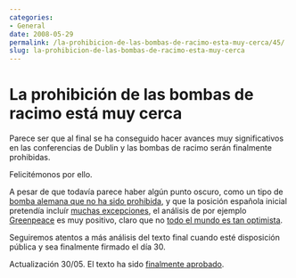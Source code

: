 ```yaml
---
categories:
- General
date: 2008-05-29
permalink: /la-prohibicion-de-las-bombas-de-racimo-esta-muy-cerca/45/
slug: la-prohibicion-de-las-bombas-de-racimo-esta-muy-cerca
---
```


# La prohibición de las bombas de racimo está muy cerca

Parece ser que al final se ha conseguido hacer avances muy significativos en las conferencias de Dublin y las bombas de racimo serán finalmente prohibidas.

Felicitémonos por ello.

A pesar de que todavía parece haber algún punto oscuro, como un tipo de [bomba alemana que no ha sido prohibida](http://www.publico.es/119826/aprueba/tratado/internacional/bombas/racimo), y que la posición española inicial pretendía incluír [muchas excepciones](http://www.elmundo.es/elmundo/2008/05/28/solidaridad/1212002347.html), el análisis de por ejemplo [Greenpeace](http://www.greenpeace.org/espana/news/mas-de-100-gobiernos-aprueban) es muy positivo, claro que no [todo el mundo es tan optimista](http://dinoalasbombasderacimo.com/?p=85#comment-379).

Seguiremos atentos a más análisis del texto final cuando esté disposición pública y sea finalmente firmado el día 30.

Actualización 30/05. El texto ha sido [finalmente aprobado](http://www.franciscopolo.com/ya-esta/trackback).